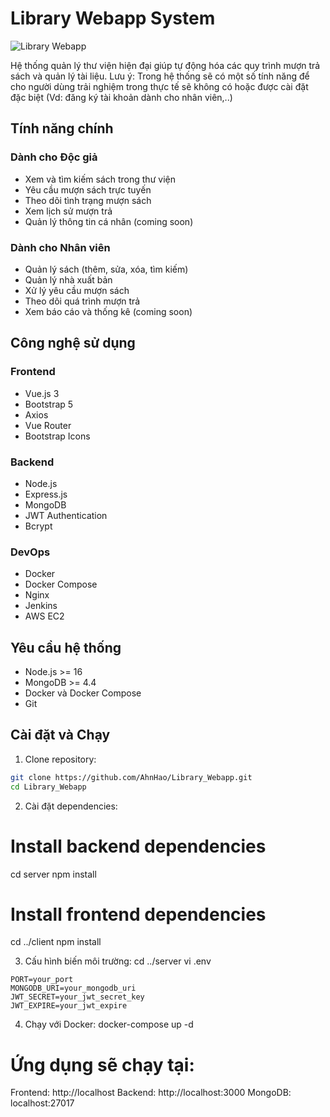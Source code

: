 # Library Webapp System

![Library Webapp](https://png.pngtree.com/element_our/20190522/ourmid/pngtree-library-logo-image_1071984.jpg)

Hệ thống quản lý thư viện hiện đại giúp tự động hóa các quy trình mượn trả sách và quản lý tài liệu. 
Lưu ý: Trong hệ thống sẽ có một số tính năng để cho người dùng trải nghiệm trong thực tế sẽ không có hoặc được cài đặt đặc biệt (Vd: đăng ký tài khoản dành cho nhân viên,..)

## Tính năng chính

### Dành cho Độc giả

- Xem và tìm kiếm sách trong thư viện
- Yêu cầu mượn sách trực tuyến
- Theo dõi tình trạng mượn sách
- Xem lịch sử mượn trả
- Quản lý thông tin cá nhân (coming soon)

### Dành cho Nhân viên

- Quản lý sách (thêm, sửa, xóa, tìm kiếm)
- Quản lý nhà xuất bản
- Xử lý yêu cầu mượn sách
- Theo dõi quá trình mượn trả
- Xem báo cáo và thống kê (coming soon)

## Công nghệ sử dụng

### Frontend

- Vue.js 3
- Bootstrap 5
- Axios
- Vue Router
- Bootstrap Icons

### Backend

- Node.js
- Express.js
- MongoDB
- JWT Authentication
- Bcrypt

### DevOps

- Docker
- Docker Compose
- Nginx
- Jenkins
- AWS EC2

## Yêu cầu hệ thống

- Node.js >= 16
- MongoDB >= 4.4
- Docker và Docker Compose
- Git

## Cài đặt và Chạy

1. Clone repository:

```bash
git clone https://github.com/AhnHao/Library_Webapp.git
cd Library_Webapp
```

2. Cài đặt dependencies:

# Install backend dependencies

cd server
npm install

# Install frontend dependencies

cd ../client
npm install

3. Cấu hình biến môi trường:
   cd ../server
   vi .env

```vim
PORT=your_port
MONGODB_URI=your_mongodb_uri
JWT_SECRET=your_jwt_secret_key
JWT_EXPIRE=your_jwt_expire
```

4. Chạy với Docker:
   docker-compose up -d

# Ứng dụng sẽ chạy tại:

Frontend: http://localhost
Backend: http://localhost:3000
MongoDB: localhost:27017
